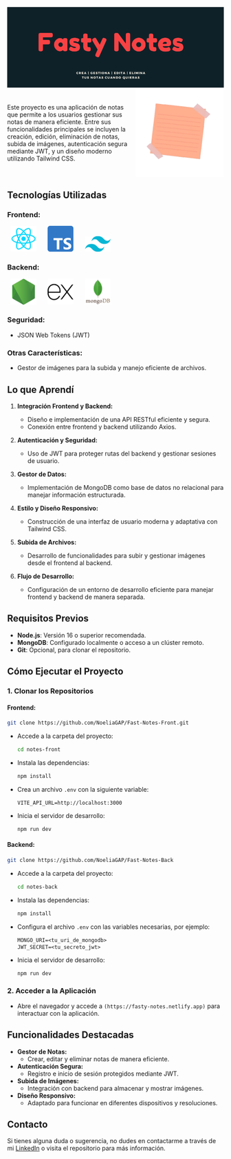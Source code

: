 <img src="src/assets/imgs/Fasty Notes.png" alt="Cover Fasty Notes"/>

<div style="display: flex; align-items: center;">
  <p style="margin-right: 10px;">
    Este proyecto es una aplicación de notas que permite a los usuarios gestionar sus notas de manera eficiente. Entre sus funcionalidades principales se incluyen la creación, edición, eliminación de notas, subida de imágenes, autenticación segura mediante JWT, y un diseño moderno utilizando Tailwind CSS.
  </p>
  <img src="src/assets/imgs/giphy.webp" alt="PostIt Gif" width="205"/>
</div>

## Tecnologías Utilizadas

### **Frontend:**

<div>
<img src="src/assets/imgs/reactjs.png" alt="React.JS Icon" width="60" style="margin: 0 7.5px"/>
  &nbsp;
<img src="src/assets/imgs/typescript.png" alt="Typescript Icon" width="60" style="margin: 0 7.5px"/>
  &nbsp;
<img src="src/assets/imgs/tailwind.png" alt="Tailwind Icon" width="60" style="margin: 0 7.5px"/>
</div>

### **Backend:**

<div>
<img src="src/assets/imgs/nodejs.png" alt="Node.JS Icon" width="60" style="margin: 0 7.5px"/>
  &nbsp;
<img src="src/assets/imgs/express-js.svg" alt="Express.JS Icon" width="60" style="margin: 0 7.5px"/>
  &nbsp;
<img src="src/assets/imgs/mongodb.svg" alt="MongoDB Icon" width="60" style="margin: 0 7.5px"/>
</div>

### **Seguridad:**

- JSON Web Tokens (JWT)

### **Otras Características:**

- Gestor de imágenes para la subida y manejo eficiente de archivos.

## Lo que Aprendí

1. **Integración Frontend y Backend:**

   - Diseño e implementación de una API RESTful eficiente y segura.
   - Conexión entre frontend y backend utilizando Axios.

2. **Autenticación y Seguridad:**

   - Uso de JWT para proteger rutas del backend y gestionar sesiones de usuario.

3. **Gestor de Datos:**

   - Implementación de MongoDB como base de datos no relacional para manejar información estructurada.

4. **Estilo y Diseño Responsivo:**

   - Construcción de una interfaz de usuario moderna y adaptativa con Tailwind CSS.

5. **Subida de Archivos:**

   - Desarrollo de funcionalidades para subir y gestionar imágenes desde el frontend al backend.

6. **Flujo de Desarrollo:**

   - Configuración de un entorno de desarrollo eficiente para manejar frontend y backend de manera separada.

## Requisitos Previos

- **Node.js**: Versión 16 o superior recomendada.
- **MongoDB**: Configurado localmente o acceso a un clúster remoto.
- **Git**: Opcional, para clonar el repositorio.

## Cómo Ejecutar el Proyecto

### 1. Clonar los Repositorios

#### Frontend:

```bash
git clone https://github.com/NoeliaGAP/Fast-Notes-Front.git
```

- Accede a la carpeta del proyecto:
  ```bash
  cd notes-front
  ```
- Instala las dependencias:
  ```bash
  npm install
  ```
- Crea un archivo `.env` con la siguiente variable:
  ```env
  VITE_API_URL=http://localhost:3000
  ```
- Inicia el servidor de desarrollo:
  ```bash
  npm run dev
  ```

#### Backend:

```bash
git clone https://github.com/NoeliaGAP/Fast-Notes-Back
```

- Accede a la carpeta del proyecto:
  ```bash
  cd notes-back
  ```
- Instala las dependencias:
  ```bash
  npm install
  ```
- Configura el archivo `.env` con las variables necesarias, por ejemplo:
  ```env
  MONGO_URI=<tu_uri_de_mongodb>
  JWT_SECRET=<tu_secreto_jwt>
  ```
- Inicia el servidor de desarrollo:
  ```bash
  npm run dev
  ```

### 2. Acceder a la Aplicación

- Abre el navegador y accede a `(https://fasty-notes.netlify.app)` para interactuar con la aplicación.

## Funcionalidades Destacadas

- **Gestor de Notas:**
  - Crear, editar y eliminar notas de manera eficiente.
- **Autenticación Segura:**
  - Registro e inicio de sesión protegidos mediante JWT.
- **Subida de Imágenes:**
  - Integración con backend para almacenar y mostrar imágenes.
- **Diseño Responsivo:**
  - Adaptado para funcionar en diferentes dispositivos y resoluciones.

## Contacto

Si tienes alguna duda o sugerencia, no dudes en contactarme a través de mi [LinkedIn](https://www.linkedin.com/in/noelia-gap/) o visita el repositorio para más información.
